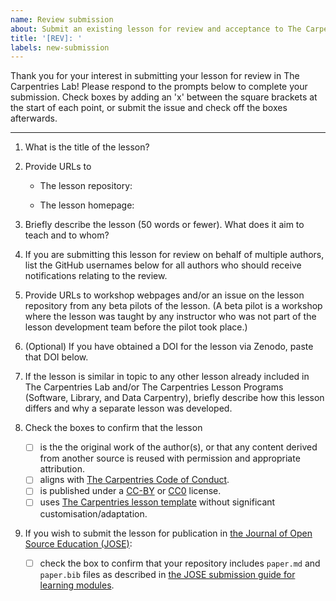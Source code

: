 ```yaml
---
name: Review submission
about: Submit an existing lesson for review and acceptance to The Carpentries Lab
title: '[REV]: '
labels: new-submission
---
```


Thank you for your interest in submitting your lesson for review in The Carpentries Lab!
Please respond to the prompts below to complete your submission.
Check boxes by adding an 'x' between the square brackets at the start of each point,
or submit the issue and check off the boxes afterwards.

---

1. What is the title of the lesson?


2. Provide URLs to
    - The lesson repository:

    - The lesson homepage:


3. Briefly describe the lesson (50 words or fewer).
   What does it aim to teach and to whom?


4. If you are submitting this lesson for review on behalf
   of multiple authors, list the GitHub usernames below for
   all authors who should receive notifications relating to the review.


5. Provide URLs to workshop webpages and/or an issue
   on the lesson repository from any beta pilots of the lesson.
   (A beta pilot is a workshop where the lesson was taught
   by any instructor who was not part of the lesson development team
   before the pilot took place.)


6. (Optional) If you have obtained a DOI for the lesson via Zenodo,
   paste that DOI below.


7. If the lesson is similar in topic to any other lesson
    already included in The Carpentries Lab and/or
    The Carpentries Lesson Programs (Software, Library, and Data Carpentry),
    briefly describe how this lesson differs and
    why a separate lesson was developed.


8. Check the boxes to confirm that the lesson

    - [ ] is the the original work of the author(s), 
          or that any content derived from another source is reused with permission and appropriate attribution.
    - [ ] aligns with [The Carpentries Code of Conduct][1].
    - [ ] is published under a [CC-BY][2] or [CC0][3] license.
    - [ ] uses [The Carpentries lesson template][4] without significant customisation/adaptation.

9. If you wish to submit the lesson for publication in
    [the Journal of Open Source Education (JOSE)][5]:
    
    - [ ] check the box to confirm that your repository includes
        `paper.md` and `paper.bib` files as described in
        [the JOSE submission guide for learning  modules][6].

[1]: https://docs.carpentries.org/topic_folders/policies/code-of-conduct.html
[2]: https://creativecommons.org/licenses/by/4.0/
[3]: https://creativecommons.org/publicdomain/zero/1.0/
[4]: https://github.com/carpentries/styles/
[5]: https://jose.theoj.org/
[6]: https://openjournals.readthedocs.io/en/jose/submitting.html#how-to-prepare-a-learning-module-submission
